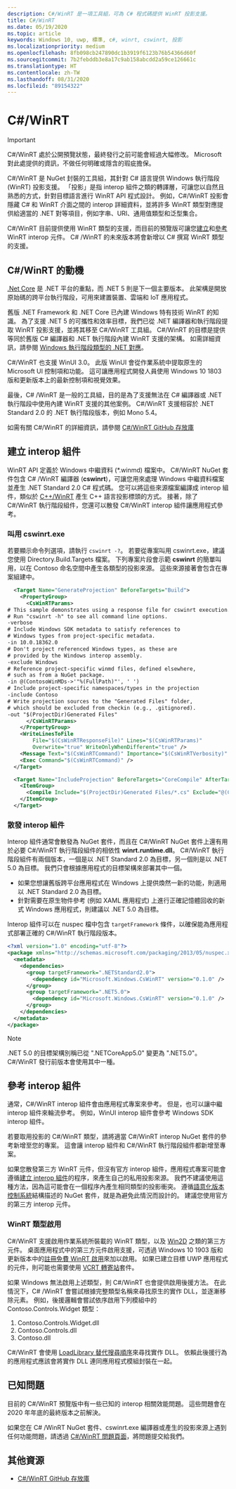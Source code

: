 ```yaml
---
description: C#/WinRT 是一項工具組，可為 C# 程式碼提供 WinRT 投影支援。
title: C#/WinRT
ms.date: 05/19/2020
ms.topic: article
keywords: Windows 10, uwp, 標準, c#, winrt, cswinrt, 投影
ms.localizationpriority: medium
ms.openlocfilehash: 8fb098cb247890dc1b3919f6123b76b54366d60f
ms.sourcegitcommit: 7b2febddb3e8a17c9ab158abcdd2a59ce126661c
ms.translationtype: HT
ms.contentlocale: zh-TW
ms.lasthandoff: 08/31/2020
ms.locfileid: "89154322"
---
```

# <a name="cwinrt"></a>C#/WinRT

> [!IMPORTANT]
> C#/WinRT 處於公開預覽狀態，最終發行之前可能會經過大幅修改。 Microsoft 對此處提供的資訊，不做任何明確或隱含的瑕疵擔保。

C#/WinRT 是 NuGet 封裝的工具組，其針對 C# 語言提供 Windows 執行階段 (WinRT) 投影支援。 「投影」是指 interop 組件之類的轉譯層，可讓您以自然且熟悉的方式，針對目標語言進行 WinRT API 程式設計。 例如，C#/WinRT 投影會隱藏 C# 和 WinRT 介面之間的 interop 詳細資料，並將許多 WinRT 類型對應提供給適當的 .NET 對等項目，例如字串、URI、通用值類型和泛型集合。

C#/WinRT 目前提供使用 WinRT 類型的支援，而目前的預覽版可讓您[建立](#create-an-interop-assembly)和[參考](#reference-an-interop-assembly) WinRT interop 元件。 C# /WinRT 的未來版本將會新增以 C# 撰寫 WinRT 類型的支援。

## <a name="motivation-for-cwinrt"></a>C#/WinRT 的動機

[.Net Core](/dotnet/core/) 是 .NET 平台的重點，而 .NET 5 則是下一個主要版本。 此架構是開放原始碼的跨平台執行階段，可用來建置裝置、雲端和 IoT 應用程式。

舊版 .NET Framework 和 .NET Core 已內建 Windows 特有技術 WinRT 的知識。 為了支援 .NET 5 的可攜性和效率目標，我們已從 .NET 編譯器和執行階段提取 WinRT 投影支援，並將其移至 C#/WinRT 工具組。 C#/WinRT 的目標是提供等同於舊版 C# 編譯器和 .NET 執行階段內建 WinRT 支援的架構。 如需詳細資訊，請參閱 [Windows 執行階段類型的 .NET 對應](../winrt-components/net-framework-mappings-of-windows-runtime-types.md)。

C#/WinRT 也支援 WinUI 3.0。 此版 WinUI 會從作業系統中提取原生的 Microsoft UI 控制項和功能。 這可讓應用程式開發人員使用 Windows 10 1803 版和更新版本上的最新控制項和視覺效果。

最後，C# /WinRT 是一般的工具組，目的是為了支援無法在 C# 編譯器或 .NET 執行階段中使用內建 WinRT 支援的其他案例。 C#/WinRT 支援相容於 .NET Standard 2.0 的 .NET 執行階段版本，例如 Mono 5.4。

如需有關 C#/WinRT 的詳細資訊，請參閱 [C#/WinRT GitHub 存放庫](https://aka.ms/cswinrt/repo)

## <a name="create-an-interop-assembly"></a>建立 interop 組件

WinRT API 定義於 Windows 中繼資料 (*.winmd) 檔案中。 C#/WinRT NuGet 套件包含 C# /WinRT 編譯器 (**cswinrt**)，可讓您用來處理 Windows 中繼資料檔案並產生 .NET Standard 2.0 C# 程式碼。 您可以將這些來源檔案編譯成 interop 組件，類似於 [C++/WinRT](../cpp-and-winrt-apis/index.md) 產生 C++ 語言投影標頭的方式。 接著，除了 C#/WinRT 執行階段組件，您還可以散發 C#/WinRT interop 組件讓應用程式參考。

### <a name="invoke-cswinrtexe"></a>叫用 cswinrt.exe

若要顯示命令列選項，請執行 `cswinrt -?`。 若要從專案叫用 cswinrt.exe，建議您使用 Directory.Build.Targets 檔案。 下列專案片段會示範 **cswinrt** 的簡單叫用，以在 Contoso 命名空間中產生各類型的投影來源。 這些來源接著會包含在專案組建中。

```xml
  <Target Name="GenerateProjection" BeforeTargets="Build">
    <PropertyGroup>
      <CsWinRTParams>
# This sample demonstrates using a response file for cswinrt execution.
# Run "cswinrt -h" to see all command line options.
-verbose
# Include Windows SDK metadata to satisfy references to 
# Windows types from project-specific metadata.
-in 10.0.18362.0
# Don't project referenced Windows types, as these are 
# provided by the Windows interop assembly.
-exclude Windows 
# Reference project-specific winmd files, defined elsewhere,
# such as from a NuGet package.
-in @(ContosoWinMDs->'"%(FullPath)"', ' ')
# Include project-specific namespaces/types in the projection
-include Contoso 
# Write projection sources to the "Generated Files" folder,
# which should be excluded from checkin (e.g., .gitignored).
-out "$(ProjectDir)Generated Files"
      </CsWinRTParams>
    </PropertyGroup>
    <WriteLinesToFile
        File="$(CsWinRTResponseFile)" Lines="$(CsWinRTParams)"
        Overwrite="true" WriteOnlyWhenDifferent="true" />
    <Message Text="$(CsWinRTCommand)" Importance="$(CsWinRTVerbosity)" />
    <Exec Command="$(CsWinRTCommand)" />
  </Target>

  <Target Name="IncludeProjection" BeforeTargets="CoreCompile" AfterTargets="GenerateProjection">
    <ItemGroup>
      <Compile Include="$(ProjectDir)Generated Files/*.cs" Exclude="@(Compile)" />
    </ItemGroup>
  </Target>
```

### <a name="distribute-the-interop-assembly"></a>散發 interop 組件

Interop 組件通常會散發為 NuGet 套件，而且在 C#/WinRT NuGet 套件上還有用於必要 C#/WinRT 執行階段組件的相依性 **winrt.runtime.dll**。 C#/WinRT 執行階段組件有兩個版本，一個是以 .NET Standard 2.0 為目標，另一個則是以 .NET 5.0 為目標。 我們只會根據應用程式的目標架構來部署其中一個。 

* 如果您想讓舊版跨平台應用程式在 Windows 上提供煥然一新的功能，則適用以 .NET Standard 2.0 為目標。
* 針對需要在原生物件參考 (例如 XAML 應用程式) 上進行正確記憶體回收的新式 Windows 應用程式，則建議以 .NET 5.0 為目標。

Interop 組件可以在 nuspec 檔中包含 `targetFramework` 條件，以確保能為應用程式部署正確的 C#/WinRT 執行階段版本。

```xml
<?xml version="1.0" encoding="utf-8"?>
<package xmlns="http://schemas.microsoft.com/packaging/2013/05/nuspec.xsd">
  <metadata>
    <dependencies>
      <group targetFramework=".NETStandard2.0">
        <dependency id="Microsoft.Windows.CsWinRT" version="0.1.0" />
      </group>
      <group targetFramework=".NET5.0">
        <dependency id="Microsoft.Windows.CsWinRT" version="0.1.0" />
      </group>
    </dependencies>
  </metadata>
</package>
```

> [!NOTE]
> .NET 5.0 的目標架構別稱已從 ".NETCoreApp5.0" 變更為 ".NET5.0"。 C#/WinRT 發行前版本會使用其中一種。

## <a name="reference-an-interop-assembly"></a>參考 interop 組件

通常，C#/WinRT interop 組件會由應用程式專案來參考。 但是，也可以讓中繼 interop 組件來輪流參考。 例如，WinUI interop 組件會參考 Windows SDK interop 組件。

若要取用投影的 C#/WinRT 類型，請將適當 C#/WinRT interop NuGet 套件的參考新增至您的專案。 這會讓 interop 組件和 C#/WinRT 執行階段組件都新增至專案。

如果您散發第三方 WinRT 元件，但沒有官方 interop 組件，應用程式專案可能會遵循[建立 interop 組件](#create-an-interop-assembly)的程序，來產生自己的私用投影來源。 我們不建議使用這種方法，因為這可能會在一個程序內產生相同類型的投影衝突。 遵循[語意化版本控制系統](https://semver.org)結構描述的 NuGet 套件，就是為避免此情況而設計的。 建議您使用官方的第三方 interop 元件。

### <a name="winrt-type-activation"></a>WinRT 類型啟用

C#/WinRT 支援啟用作業系統所裝載的 WinRT 類型，以及 [Win2D](https://www.nuget.org/packages/Win2D.uwp/) 之類的第三方元件。 桌面應用程式中的第三方元件啟用支援，可透過 Windows 10 1903 版和更新版本中的[註冊免費 WinRT 啟用](https://blogs.windows.com/windowsdeveloper/2019/04/30/enhancing-non-packaged-desktop-apps-using-windows-runtime-components/)來加以啟用。 如果已建立目標 UWP 應用程式的元件，則可能也需要使用 [VCRT 轉寄站](https://www.nuget.org/packages/Microsoft.VCRTForwarders.140/)套件。

如果 Windows 無法啟用上述類型，則 C#/WinRT 也會提供啟用後援方法。 在此情況下，C# /WinRT 會嘗試根據完整類型名稱來尋找原生的實作 DLL，並逐漸移除元素。 例如，後援邏輯會嘗試依序啟用下列模組中的 Contoso.Controls.Widget 類型：

1. Contoso.Controls.Widget.dll
2. Contoso.Controls.dll
3. Contoso.dll

C#/WinRT 會使用 [LoadLibrary 替代搜尋順序](/windows/win32/dlls/dynamic-link-library-search-order#alternate-search-order-for-desktop-applications)來尋找實作 DLL。 依賴此後援行為的應用程式應該會將實作 DLL 連同應用程式模組封裝在一起。

## <a name="known-issues"></a>已知問題

目前的 C#/WinRT 預覽版中有一些已知的 interop 相關效能問題。 這些問題會在 2020 年年底的最終版本之前解決。

如果您在 C# /WinRT NuGet 套件、cswinrt.exe 編譯器或產生的投影來源上遇到任何功能問題，請透過 [C#/WinRT 問題頁面](https://github.com/microsoft/CsWinRT/issues)，將問題提交給我們。

## <a name="additional-resources"></a>其他資源

* [C#/WinRT GitHub 存放庫](https://aka.ms/cswinrt/repo)